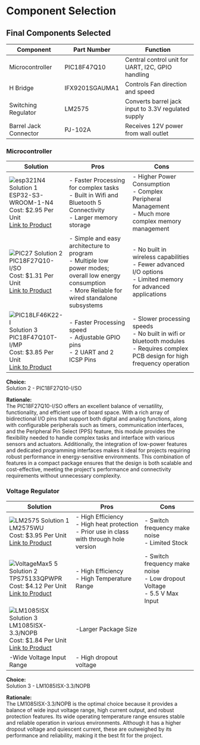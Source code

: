 # Component Selection

## **Final Components Selected**
| Component               | Part Number         | Function                                          |
|-------------------------|---------------------|---------------------------------------------------|
| Microcontroller         | PIC18F47Q10         | Central control unit for UART, I2C, GPIO handling |
| H Bridge                | IFX9201SGAUMA1          | Controls Fan direction and speed      |
| Switching Regulator     | LM2575   | Converts barrel jack input to 3.3V regulated supply |
| Barrel Jack Connector   | PJ-102A             | Receives 12V power from wall outlet                   |

### **Microcontroller**

| Solution | Pros | Cons |
|----------|----------|----------|
| ![esp321N4](https://github.com/user-attachments/assets/8c6c63fb-29f0-4a42-845b-77c537fc106f) Solution 1<br> ESP32-S3-WROOM-1-N4<br> Cost: $2.95 Per Unit<br> [Link to Product](https://www.digikey.com/en/products/detail/espressif-systems/ESP32-S3-WROOM-1-N4/16162639)<br>| - Faster Processing for complex tasks<br>- Built in Wifi and Bluetooth 5 Connectivity<br>- Larger memory storage | - Higher Power Consumption<br>- Complex Peripheral Management<br>- Much more complex memory management |
|   ![PIC27](https://github.com/user-attachments/assets/1927a90f-8fa8-43db-8400-3ace6e7163e5) Solution 2<br> PIC18F27Q10-I/SO<br> Cost: $1.31 Per Unit<br> [Link to Product](https://www.digikey.com/en/products/detail/microchip-technology/PIC18F27Q10-I-SO/10064343)<br> | - Simple and easy architecture to program<br>- Multiple low power modes; overall low energy consumption<br>- More Reliable for wired standalone subsystems | - No built in wireless capabilities<br>- Fewer advanced I/O options<br>- Limited memory for advanced applications |
| ![PIC18LF46K22-I](https://github.com/user-attachments/assets/5f91bbba-034d-4f1c-8a3d-cd155d2a6a80) Solution 3<br> PIC18F47Q10T-I/MP<br> Cost: $3.85 Per Unit<br> [Link to Product](https://www.digikey.com/en/products/detail/microchip-technology/PIC18LF46K22-I-MV/2601555)<br>| - Faster Processing speed<br>- Adjustable GPIO pins<br>- 2 UART and 2 ICSP Pins | - Slower processing speeds<br>- No built in wifi or bluetooth modules<br>- Requires complex PCB design for high frequency operation |

**Choice:**  
Solution 2 - PIC18F27Q10-I/SO

**Rationale:**  
The PIC18F27Q10-I/SO offers an excellent balance of versatility, functionality, and efficient use of board space. With a rich array of bidirectional I/O pins that support both digital and analog functions, along with configurable peripherals such as timers, communication interfaces, and the Peripheral Pin Select (PPS) feature, this module provides the flexibility needed to handle complex tasks and interface with various sensors and actuators. Additionally, the integration of low-power features and dedicated programming interfaces makes it ideal for projects requiring robust performance in energy-sensitive environments. This combination of features in a compact package ensures that the design is both scalable and cost-effective, meeting the project's performance and connectivity requirements without unnecessary complexity.



### **Voltage Regulator**

| Solution | Pros | Cons |
|----------|----------|----------|
| ![LM2575](https://github.com/user-attachments/assets/f546c850-1c2c-41f9-b496-1d7d340e9a19) Solution 1<br> LM2575WU<br> Cost: $3.95 Per Unit<br> [Link to Product](https://www.digikey.com/en/products/detail/microchip-technology/LM2575WU/1027667)<br> | - High Efficiency<br>- High heat protection<br>- Prior use in class with through hole version | - Switch frequency make noise<br>- Limited Stock |
| ![VoltageMax5 5](https://github.com/user-attachments/assets/f8bbd664-95ab-4fe6-80ed-3f45c3ac1747) Solution 2<br> TPS75133QPWPR<br> Cost: $4.12 Per Unit<br> [Link to Product](https://www.digikey.com/en/products/detail/texas-instruments/TPS75133QPWPR/1673042)<br> | - High Efficiency<br>- High Temperature Range | - Switch frequency make noise<br>- Low dropout Voltage<br>- 5.5 V Max Input |
| ![LM1085ISX](https://github.com/user-attachments/assets/6600a851-bbd8-4a5b-86d0-18e0372d0d5f) Solution 3<br> LM1085ISX-3.3/NOPB<br> Cost: $1.84 Per Unit<br> [Link to Product](https://www.digikey.com/en/products/detail/nisshinbo-micro-devices-inc/RP509Z001D-E2-F/10217681) <br>| -Larger Package Size<br>
-Wide Voltage Input Range | - High dropout voltage |

**Choice:**  
Solution 3 - LM1085ISX-3.3/NOPB

**Rationale:**  
The LM1085ISX-3.3/NOPB is the optimal choice because it provides a balance of wide input voltage range, high current output, and robust protection features. Its wide operating temperature range ensures stable and reliable operation in various environments. Although it has a higher dropout voltage and quiescent current, these are outweighed by its performance and reliability, making it the best fit for the project.
